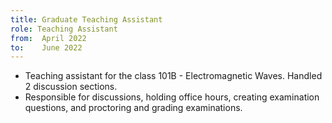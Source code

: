 ```yaml
---
title: Graduate Teaching Assistant
role: Teaching Assistant
from:  April 2022
to:    June 2022
---
```


<ul>
<li>Teaching assistant for the class 101B - Electromagnetic Waves. Handled 2 discussion sections.</li>
<li>Responsible for discussions, holding office hours, creating examination questions, and proctoring and grading examinations.</li>
</ul>